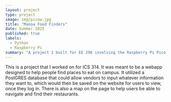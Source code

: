 ```yaml
---
layout: project
type: project
image: img/picow.jpg 
title: "Manoa Food Finders"
date: Summer 2025
published: true
labels:
  - Python
  - Raspberry Pi
summary: "A project I built for EE 296 involving the Raspberry Pi Pico W."
---
```

This is a project that I worked on for ICS 314. It was meant to be a webapp designed to help people find places to eat on campus. It utilized a PostGRES database that could allow vendors to input whatever information they want to, which would then be saved 
on the website for users to view, once they log in. There is also a map on the page to help users be able to navigate and find their restaurants.
